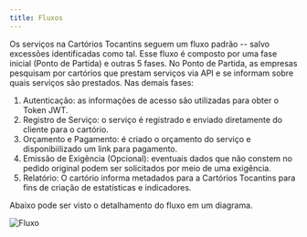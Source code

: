 ```yaml
---
title: Fluxos
---
```


Os serviços na Cartórios Tocantins seguem um fluxo padrão -- salvo excessões identificadas como tal. Esse fluxo é composto por uma fase inicial (Ponto de Partida) e outras 5 fases. No Ponto de Partida, as empresas pesquisam por cartórios que prestam serviços via API e se informam sobre quais serviços são prestados. Nas demais fases:

1. Autenticação: as informações de acesso são utilizadas para obter o Token JWT.
2. Registro de Serviço: o serviço é registrado e enviado diretamente do cliente para o cartório.
3. Orçamento e Pagamento: é criado o orçamento do serviço e disponibiilizado um link para pagamento.
4. Emissão de Exigência (Opcional): eventuais dados que não constem no pedido original podem ser solicitados por meio de uma exigência.
5. Relatório: O cartório informa metadados para a Cartórios Tocantins para fins de criação de estatísticas e indicadores.

Abaixo pode ser visto o detalhamento do fluxo em um diagrama.

![Fluxo](img/fluxo.png)
